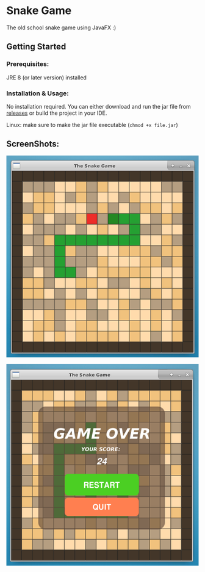 # Snake Game
The old school snake game using JavaFX :)

## Getting Started

### Prerequisites:
JRE 8 (or later version) installed

### Installation & Usage:
No installation required. You can either download and run the jar file from 
[releases](https://github.com/MohammadSalek/Snake_Game/releases/) or build the project in your IDE.

Linux: make sure to make the jar file executable (```chmod +x file.jar```)

## ScreenShots:

![Snake1](https://github.com/MohammadSalek/Snake_Game/blob/master/screenshot/snake1.png)

![Snake2](https://github.com/MohammadSalek/Snake_Game/blob/master/screenshot/snake2.png)
